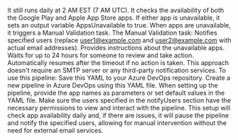 It still runs daily at 2 AM EST (7 AM UTC).
It checks the availability of both the Google Play and Apple App Store apps.
If either app is unavailable, it sets an output variable AppsUnavailable to true.
When apps are unavailable, it triggers a Manual Validation task.
The Manual Validation task:
Notifies specified users (replace user1@example.com and user2@example.com with actual email addresses).
Provides instructions about the unavailable apps.
Waits for up to 24 hours for someone to review and take action.
Automatically resumes after the timeout if no action is taken.
This approach doesn't require an SMTP server or any third-party notification services.
To use this pipeline:
Save this YAML to your Azure DevOps repository.
Create a new pipeline in Azure DevOps using this YAML file.
When setting up the pipeline, provide the app names as parameters or set default values in the YAML file.
Make sure the users specified in the notifyUsers section have the necessary permissions to view and interact with the pipeline.
This setup will check app availability daily and, if there are issues, it will pause the pipeline and notify the specified users, allowing for manual intervention without the need for external email services.
